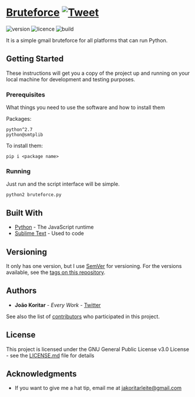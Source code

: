 # [Bruteforce](https://www.google.com/search?q=bruteforce) [![Tweet](https://img.shields.io/twitter/url/http/shields.io.svg?style=social&logo=twitter)](https://twitter.com/koritarsa)

![version](https://img.shields.io/badge/version-1.0-blue.svg?style=flat)
![licence](https://img.shields.io/badge/licence-GNU-blue.svg?style=flat)
![build](https://img.shields.io/badge/build-passing-orange.svg?style=flat)

It is a simple gmail bruteforce for all platforms that can run Python.

## Getting Started

These instructions will get you a copy of the project up and running on your local machine for development and testing purposes.

### Prerequisites

What things you need to use the software and how to install them

Packages:

```
python^2.7
python@smtplib
```
To install them:

```
pip i <package name>
```

### Running

Just run and the script interface will be simple.

```
python2 bruteforce.py
```

## Built With

* [Python](https://www.python.org/) - The JavaScript runtime
* [Sublime Text](https://www.sublimetext.com/) - Used to code

## Versioning

It only has one version, but I use [SemVer](http://semver.org/) for versioning. For the versions available, see the [tags on this repository](https://github.com/jakoritarleite/twitter-bot/tags).

## Authors

* **João Koritar** - *Every Work* - [Twitter](https://twitter.com/koritarsa)

See also the list of [contributors](https://github.com/jakoritarleite/twitter-bot/contributors) who participated in this project.

## License

This project is licensed under the GNU General Public License v3.0 License - see the [LICENSE.md](LICENSE.md) file for details

## Acknowledgments

* If you want to give me a hat tip, email me at [jakoritarleite@gmail.com]()
